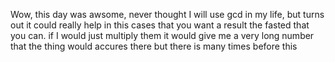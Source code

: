 Wow, this day was awsome, never thought I will use gcd in my life, but turns out it could really help in this cases that you want a result the fasted that you can.
if I would just multiply them it would give me a very long number that the thing would accures there but there is many times before this

